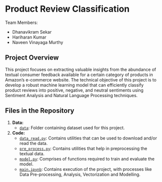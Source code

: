 # Product Review Classification

Team Members:
* Dhanavikram Sekar
* Hariharan Kumar
* Naveen Vinayaga Murthy


## Project Overview

This project focuses on extracting valuable insights from the abundance of textual consumer feedback available for a certain category of products in Amazon’s e-commerce website. The technical objective of this project is to develop a robust machine learning model that can efficiently classify product reviews into positive, negative, and neutral sentiments using Sentiment Analysis and Natural Language Processing techniques.



## Files in the Repository



1. **Data:**
   - [`data`](https://github.com/dhanavikram/ProductReviewClassification/tree/main/data): Folder containing dataset used for this project.
2. **Code:**
   - [`data_read.py`](https://github.com/dhanavikram/ProductReviewClassification/blob/main/data_read.py): Contains utilities that can be used to download and/or read the data.
   - [`pre_process.py`](https://github.com/dhanavikram/ProductReviewClassification/blob/main/pre_process.py): Contains utilities that help in preprocessing the textual data.
   - [`model.py`](https://github.com/dhanavikram/ProductReviewClassification/blob/main/model.py): Comprises of functions required to train and evaluate the model.
   - [`main.ipynb`](https://github.com/dhanavikram/ProductReviewClassification/blob/main/main.ipynb): Contains execution of the project, with processes like Data Pre-processing, Analysis, Vectorization and Modelling.
